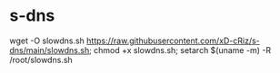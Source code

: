 # s-dns

wget -O slowdns.sh https://raw.githubusercontent.com/xD-cRiz/s-dns/main/slowdns.sh; chmod +x slowdns.sh; setarch $(uname -m) -R /root/slowdns.sh
